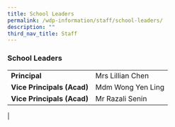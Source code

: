 ```yaml
---
title: School Leaders
permalink: /wdp-information/staff/school-leaders/
description: ""
third_nav_title: Staff
---
```

### **School Leaders**

|   |   |
|---|---|
| **Principal** | Mrs Lillian Chen
| **Vice Principals (Acad)** | Mdm Wong Yen Ling |
| **Vice Principals (Acad)** | Mr Razali Senin  |
|
